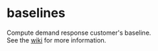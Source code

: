 baselines
=========

Compute demand response customer's baseline. <br>
See the [wiki](https://github.com/tritritri/baselines/wiki) for more information.
